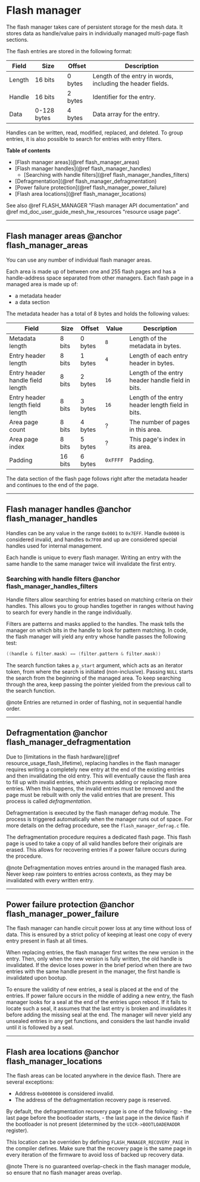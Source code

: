# Flash manager 

The flash manager takes care of persistent storage for the mesh data.
It stores data as handle/value pairs in individually managed multi-page flash sections. 

The flash entries are stored in the following format:

Field  | Size        | Offset  | Description
-------|-------------|---------|------------
Length | 16 bits     | 0 bytes | Length of the entry in words, including the header fields.
Handle | 16 bits     | 2 bytes | Identifier for the entry.
Data   | 0-128 bytes | 4 bytes | Data array for the entry.

Handles can be written, read, modified, replaced, and deleted.
To group entries, it is also possible to search for entries with entry filters.

**Table of contents**
- [Flash manager areas](@ref flash_manager_areas)
- [Flash manager handles](@ref flash_manager_handles)
    - [Searching with handle filters](@ref flash_manager_handles_filters)
- [Defragmentation](@ref flash_manager_defragmentation)
- [Power failure protection](@ref flash_manager_power_failure)
- [Flash area locations](@ref flash_manager_locations)

See also @ref FLASH_MANAGER "Flash manager API documentation" and @ref md_doc_user_guide_mesh_hw_resources "resource usage page".

---

## Flash manager areas @anchor flash_manager_areas

You can use any number of individual flash manager areas.

Each area is made up of between one and 255 flash pages
and has a handle-address space separated from other managers. 
Each flash page in a managed area is made up of:
- a metadata header 
- a data section

The metadata header has a total of 8 bytes and holds the following values:
 
Field                            | Size    | Offset  | Value    | Description
---------------------------------|---------|---------|----------|------------
Metadata length                  | 8 bits  | 0 bytes | `8`      | Length of the metadata in bytes.
Entry header length              | 8 bits  | 1 bytes | `4`      | Length of each entry header in bytes.
Entry header handle field length | 8 bits  | 2 bytes | `16`     | Length of the entry header handle field in bits.
Entry header length field length | 8 bits  | 3 bytes | `16`     | Length of the entry header length field in bits.
Area page count                  | 8 bits  | 4 bytes | ?        | The number of pages in this area.
Area page index                  | 8 bits  | 5 bytes | ?        | This page's index in its area.
Padding                          | 16 bits | 6 bytes | `0xFFFF` | Padding.

The data section of the flash page follows right after the metadata header
and continues to the end of the page.

---

## Flash manager handles @anchor flash_manager_handles
Handles can be any value in the range `0x0001` to `0x7EFF`. Handle `0x0000` is considered invalid,
and handles `0x7F00` and up are considered special handles used for internal management.

Each handle is unique to every flash manager.
Writing an entry with the same handle to the same manager twice will invalidate the first entry.

### Searching with handle filters @anchor flash_manager_handles_filters
Handle filters allow searching for entries based on matching criteria on their handles.
This allows you to group handles together in ranges without having to search for every handle
in the range individually. 

Filters are patterns and masks applied to the handles.
The mask tells the manager on which bits in the handle to look for pattern matching.
In code, the flash manager will yield any entry whose handle passes the following test:

```C
((handle & filter.mask) == (filter.pattern & filter.mask))
```

The search function takes a `p_start` argument, which acts as an iterator token,
from where the search is initiated (non-inclusive). Passing `NULL` starts the search
from the beginning of the managed area. To keep searching through the area, keep passing
the pointer yielded from the previous call to the search function.

@note Entries are returned in order of flashing, not in sequential handle order. 


---

## Defragmentation @anchor flash_manager_defragmentation

Due to [limitations in the flash hardware](@ref resource_usage_flash_lifetime), replacing handles
in the flash manager requires writing a completely new entry at the end of the existing entries
and then invalidating the old entry. This will eventually cause the flash area to fill up with
invalid entries, which prevents adding or replacing more entries. When this happens,
the invalid entries must be removed and the page must be rebuilt with only the valid entries
that are present. This process is called _defragmentation_.

Defragmentation is executed by the flash manager defrag module.
The process is triggered automatically when the manager runs out of space.
For more details on the defrag procedure, see the `flash_manager_defrag.c` file.

The defragmentation procedure requires a dedicated flash page.
This flash page is used to take a copy of all valid handles before their originals are erased.
This allows for recovering entries if a power failure occurs during the procedure. 

@note Defragmentation moves entries around in the managed flash area.
Never keep raw pointers to entries across contexts, as they may be invalidated with every written entry.


---

## Power failure protection @anchor flash_manager_power_failure
The flash manager can handle circuit power loss at any time without loss of data.
This is ensured by a strict policy of keeping at least one copy of every entry present in flash
at all times.

When replacing entries, the flash manager first writes the new version in the entry.
Then, only when the new version is fully written, the old handle is invalidated.
If the device loses power in the brief period when there are two entries with the same handle
present in the manager, the first handle is invalidated upon bootup.

To ensure the validity of new entries, a seal is placed at the end of the entries.
If power failure occurs in the middle of adding a new entry, the flash manager looks
for a seal at the end of the entries upon reboot. If it fails to locate such a seal,
it assumes that the last entry is broken and invalidates it before adding the missing seal
at the end. The manager will never yield any unsealed entries in any get functions,
and considers the last handle invalid until it is followed by a seal.

---

## Flash area locations @anchor flash_manager_locations

The flash areas can be located anywhere in the device flash. There are several exceptions:
  - Address `0x0000000` is considered invalid.
  - The address of the defragmentation recovery page is reserved.
  
By default, the defragmentation recovery page is one of the following:
    - the last page before the bootloader starts,
    - the last page in the device flash if the bootloader is not present 
    (determined by the `UICR->BOOTLOADERADDR` register).

This location can be overriden by defining `FLASH_MANAGER_RECOVERY_PAGE` in the compiler defines.
Make sure that the recovery page is the same page in every iteration of the firmware to avoid
loss of backed up recovery data.

@note
There is no guaranteed overlap-check in the flash manager module, so ensure that no flash manager
areas overlap.